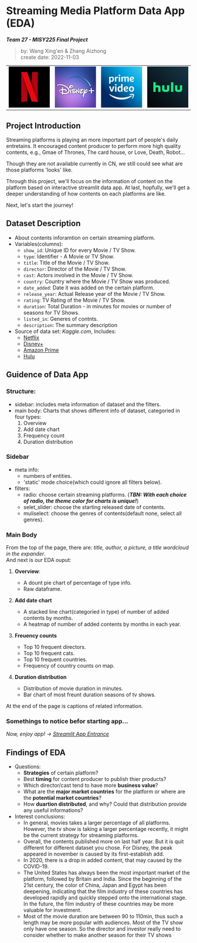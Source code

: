 # Streaming Media Platform Data App (EDA)
***Team 27 - MISY225 Final Project***

>by: Wang Xing'en & Zhang Aizhong  
>create date: 2022-11-03

<table><tr>
<td><img src="netflix_icon.jpeg" width="150"/></td>
<td><img src="disney_icon.jpeg" width="150"/></td>
<td><img src="amazon_icon.png" width="150"/></td>
<td><img src="hulu_icon.jpg" width="150"/></td>
</tr><table>

## Project Introduction
Streaming platforms is playing an more important part of people's daily entretains. It encouraged content producer to perform more high quality contents, e.g., Gmae of Thrones, The card house, or Love, Death, Robot...

Though they are not available currently in CN, we still could see what are those platforms 'looks' like.

Through this project, we'll focus on the information of content on the platform based on interactive streamlit data app. At last, hopfully, we'll get a deeper understanding of how contents on each platforms are like.

Next, let's start the journey!

## Dataset Description
- About contents inforamtion on certain streaming platform.
- Variables(columns):
  - `show_id`: Unique ID for every Movie / TV Show.
  - `type`: Identifier - A Movie or TV Show.
  - `title`: Title of the Movie / TV Show.
  - `director`: Director of the Movie / TV Show.
  - `cast`: Actors involved in the Movie / TV Show.
  - `country`: Country where the Movie / TV Show was produced.
  - `date_added`: Date it was added on the certain platform.
  - `release_year`: Actual Release year of the Movie / TV Show.
  - `rating`: TV Rating of the Movie / TV Show.
  - `duration`: Total Duration - in minutes for movies or number of seasons for TV Shows.
  - `listed_in`: Generes of contnts.
  - `description`: The summary description
- Source of data set: *Kaggle.com*, Includes:
  - [Netflix](https://www.kaggle.com/datasets/shivamb/netflix-shows)
  - [Disney+](https://www.kaggle.com/datasets/shivamb/disney-movies-and-tv-shows)
  - [Amazon Prime](https://www.kaggle.com/datasets/shivamb/amazon-prime-movies-and-tv-shows)
  - [Hulu](https://www.kaggle.com/datasets/shivamb/hulu-movies-and-tv-shows)


## Guidence of Data App
### Structure:
- sidebar: includes meta information of dataset and the filters.
- main body: Charts that shows different info of dataset, categoried in four types:
  1. Overview
  2. Add date chart
  3. Frequency count
  4. Duration distribution

### Sidebar
- meta info:
  - numbers of entities.
  - 'static' mode choice(which could ignore all filters below).
- filters:
  - radio: choose certain streaming platforms.
  (***TBN: With each choice of radio, the theme color for charts is unique!***)
  - selet_slider: choose the starting released date of contents.
  - muliselect: choose the genres of contents(default none, select all genres).

### Main Body  
From the top of the page, there are: *title, author, a picture, a title wordcloud in the expander*.  
And next is our EDA ouput:  
1. **Overview**:
    - A dount pie chart of percentage of type info.
    - Raw dataframe.  

2. **Add date chart**
    - A stacked line chart(categoried in type) of number of added contents by months.
    - A heatmap of number of added contents by months in each year.  

3. **Freuency counts**
    - Top 10 frequent directors.
    - Top 10 frequent cats.
    - Top 10 frequent countries.
    - Frequency of country counts on map.  

4. **Duration distribution**
    - Distribution of movie duration in minutes.
    - Bar chart of most freunt duration seasons of tv shows.  


At the end of the page is captions of related information.  

### Somethings to notice befor starting app...


*Now, enjoy app! ->* [*Streamlit App Entrance*](https://derekwang2002-final-project-eda-deploy-sqq3hk.streamlit.app/)

## Findings of EDA
- Questions:
  - **Strategies** of certain platform?
  - Best **timing** for content producer to publish thier products?
  - Which director/cast tend to have more **business value**?
  - What are the **major market countries** for the platform or where are the **potential market countries**?
  - How **duartion distributed**, and why? Could that distribution provide any useful informations?
- Interest conclusions:
  - In general, movies takes a larger percentage of all platforms. However, the tv show is taking a larger percentage recently, it might be the current strategy for streaming platforms.
  - Overall, the contents published more on last half year. But it is quit different for different dataset you chose. For Disney, the peak appeared in november is caused by its first-establish add.
  - In 2020, there is a drop in added content, that may caused by the COVID-19.
  - The United States has always been the most important market of the platform, followed by Britain and India. Since the beginning of the 21st century, the color of China, Japan and Egypt has been deepening, indicating that the film industry of these countries has developed rapidly and quickly stepped onto the international stage. In the future, the film industry of these countries may be more valuable for investment.
  - Most of the movie duration are between 90 to 110min, thus such a length may be more popular with audiences. Most of the TV show only have one season. So the director and investor really need to consider whether to make another season for their TV shows


 
